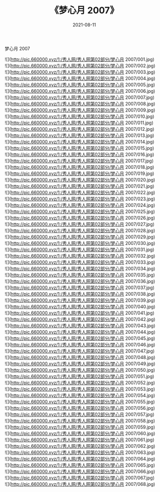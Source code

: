 ﻿---
layout: post
title:  《梦心月 2007》
date:   2021-08-11
img: http://pic.660000.xyz/1:/秀人网/秀人网第02部分/梦心月 2007/000.jpg
categories: [美女, 清纯, 唯美]
---

梦心月 2007

  ![](http://pic.660000.xyz/1:/秀人网/秀人网第02部分/梦心月 2007/001.jpg) <br> ![](http://pic.660000.xyz/1:/秀人网/秀人网第02部分/梦心月 2007/002.jpg) <br> ![](http://pic.660000.xyz/1:/秀人网/秀人网第02部分/梦心月 2007/003.jpg) <br> ![](http://pic.660000.xyz/1:/秀人网/秀人网第02部分/梦心月 2007/004.jpg) <br> ![](http://pic.660000.xyz/1:/秀人网/秀人网第02部分/梦心月 2007/005.jpg) <br> ![](http://pic.660000.xyz/1:/秀人网/秀人网第02部分/梦心月 2007/006.jpg) <br> ![](http://pic.660000.xyz/1:/秀人网/秀人网第02部分/梦心月 2007/007.jpg) <br> ![](http://pic.660000.xyz/1:/秀人网/秀人网第02部分/梦心月 2007/008.jpg) <br> ![](http://pic.660000.xyz/1:/秀人网/秀人网第02部分/梦心月 2007/009.jpg) <br> ![](http://pic.660000.xyz/1:/秀人网/秀人网第02部分/梦心月 2007/010.jpg) <br> ![](http://pic.660000.xyz/1:/秀人网/秀人网第02部分/梦心月 2007/011.jpg) <br> ![](http://pic.660000.xyz/1:/秀人网/秀人网第02部分/梦心月 2007/012.jpg) <br> ![](http://pic.660000.xyz/1:/秀人网/秀人网第02部分/梦心月 2007/013.jpg) <br> ![](http://pic.660000.xyz/1:/秀人网/秀人网第02部分/梦心月 2007/014.jpg) <br> ![](http://pic.660000.xyz/1:/秀人网/秀人网第02部分/梦心月 2007/015.jpg) <br> ![](http://pic.660000.xyz/1:/秀人网/秀人网第02部分/梦心月 2007/016.jpg) <br> ![](http://pic.660000.xyz/1:/秀人网/秀人网第02部分/梦心月 2007/017.jpg) <br> ![](http://pic.660000.xyz/1:/秀人网/秀人网第02部分/梦心月 2007/018.jpg) <br> ![](http://pic.660000.xyz/1:/秀人网/秀人网第02部分/梦心月 2007/019.jpg) <br> ![](http://pic.660000.xyz/1:/秀人网/秀人网第02部分/梦心月 2007/020.jpg) <br> ![](http://pic.660000.xyz/1:/秀人网/秀人网第02部分/梦心月 2007/021.jpg) <br> ![](http://pic.660000.xyz/1:/秀人网/秀人网第02部分/梦心月 2007/022.jpg) <br> ![](http://pic.660000.xyz/1:/秀人网/秀人网第02部分/梦心月 2007/023.jpg) <br> ![](http://pic.660000.xyz/1:/秀人网/秀人网第02部分/梦心月 2007/024.jpg) <br> ![](http://pic.660000.xyz/1:/秀人网/秀人网第02部分/梦心月 2007/025.jpg) <br> ![](http://pic.660000.xyz/1:/秀人网/秀人网第02部分/梦心月 2007/026.jpg) <br> ![](http://pic.660000.xyz/1:/秀人网/秀人网第02部分/梦心月 2007/027.jpg) <br> ![](http://pic.660000.xyz/1:/秀人网/秀人网第02部分/梦心月 2007/028.jpg) <br> ![](http://pic.660000.xyz/1:/秀人网/秀人网第02部分/梦心月 2007/029.jpg) <br> ![](http://pic.660000.xyz/1:/秀人网/秀人网第02部分/梦心月 2007/030.jpg) <br> ![](http://pic.660000.xyz/1:/秀人网/秀人网第02部分/梦心月 2007/031.jpg) <br> ![](http://pic.660000.xyz/1:/秀人网/秀人网第02部分/梦心月 2007/032.jpg) <br> ![](http://pic.660000.xyz/1:/秀人网/秀人网第02部分/梦心月 2007/033.jpg) <br> ![](http://pic.660000.xyz/1:/秀人网/秀人网第02部分/梦心月 2007/034.jpg) <br> ![](http://pic.660000.xyz/1:/秀人网/秀人网第02部分/梦心月 2007/035.jpg) <br> ![](http://pic.660000.xyz/1:/秀人网/秀人网第02部分/梦心月 2007/036.jpg) <br> ![](http://pic.660000.xyz/1:/秀人网/秀人网第02部分/梦心月 2007/037.jpg) <br> ![](http://pic.660000.xyz/1:/秀人网/秀人网第02部分/梦心月 2007/038.jpg) <br> ![](http://pic.660000.xyz/1:/秀人网/秀人网第02部分/梦心月 2007/039.jpg) <br> ![](http://pic.660000.xyz/1:/秀人网/秀人网第02部分/梦心月 2007/040.jpg) <br> ![](http://pic.660000.xyz/1:/秀人网/秀人网第02部分/梦心月 2007/041.jpg) <br> ![](http://pic.660000.xyz/1:/秀人网/秀人网第02部分/梦心月 2007/042.jpg) <br> ![](http://pic.660000.xyz/1:/秀人网/秀人网第02部分/梦心月 2007/043.jpg) <br> ![](http://pic.660000.xyz/1:/秀人网/秀人网第02部分/梦心月 2007/044.jpg) <br> ![](http://pic.660000.xyz/1:/秀人网/秀人网第02部分/梦心月 2007/045.jpg) <br> ![](http://pic.660000.xyz/1:/秀人网/秀人网第02部分/梦心月 2007/046.jpg) <br> ![](http://pic.660000.xyz/1:/秀人网/秀人网第02部分/梦心月 2007/047.jpg) <br> ![](http://pic.660000.xyz/1:/秀人网/秀人网第02部分/梦心月 2007/048.jpg) <br> ![](http://pic.660000.xyz/1:/秀人网/秀人网第02部分/梦心月 2007/049.jpg) <br> ![](http://pic.660000.xyz/1:/秀人网/秀人网第02部分/梦心月 2007/050.jpg) <br> ![](http://pic.660000.xyz/1:/秀人网/秀人网第02部分/梦心月 2007/051.jpg) <br> ![](http://pic.660000.xyz/1:/秀人网/秀人网第02部分/梦心月 2007/052.jpg) <br> ![](http://pic.660000.xyz/1:/秀人网/秀人网第02部分/梦心月 2007/053.jpg) <br> ![](http://pic.660000.xyz/1:/秀人网/秀人网第02部分/梦心月 2007/054.jpg) <br> ![](http://pic.660000.xyz/1:/秀人网/秀人网第02部分/梦心月 2007/055.jpg) <br> ![](http://pic.660000.xyz/1:/秀人网/秀人网第02部分/梦心月 2007/056.jpg) <br> ![](http://pic.660000.xyz/1:/秀人网/秀人网第02部分/梦心月 2007/057.jpg) <br> ![](http://pic.660000.xyz/1:/秀人网/秀人网第02部分/梦心月 2007/058.jpg) <br> ![](http://pic.660000.xyz/1:/秀人网/秀人网第02部分/梦心月 2007/059.jpg) <br> ![](http://pic.660000.xyz/1:/秀人网/秀人网第02部分/梦心月 2007/060.jpg) <br> ![](http://pic.660000.xyz/1:/秀人网/秀人网第02部分/梦心月 2007/061.jpg) <br> ![](http://pic.660000.xyz/1:/秀人网/秀人网第02部分/梦心月 2007/062.jpg) <br> ![](http://pic.660000.xyz/1:/秀人网/秀人网第02部分/梦心月 2007/063.jpg) <br> ![](http://pic.660000.xyz/1:/秀人网/秀人网第02部分/梦心月 2007/064.jpg) <br> ![](http://pic.660000.xyz/1:/秀人网/秀人网第02部分/梦心月 2007/065.jpg) <br> ![](http://pic.660000.xyz/1:/秀人网/秀人网第02部分/梦心月 2007/066.jpg) <br> ![](http://pic.660000.xyz/1:/秀人网/秀人网第02部分/梦心月 2007/067.jpg) <br> ![](http://pic.660000.xyz/1:/秀人网/秀人网第02部分/梦心月 2007/068.jpg) <br>